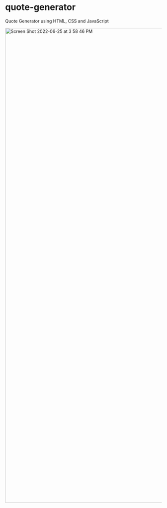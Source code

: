 # quote-generator
Quote Generator using HTML, CSS and JavaScript

<img width="1522" alt="Screen Shot 2022-06-25 at 3 58 46 PM" src="https://user-images.githubusercontent.com/22229521/175792807-c264cbb3-3a8b-4439-84af-7f762a932fd6.png">
